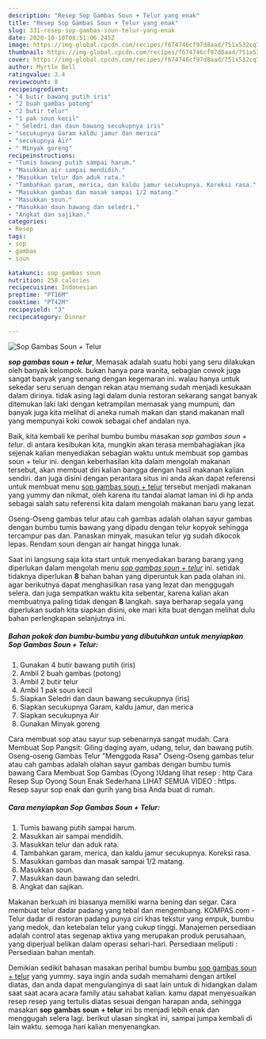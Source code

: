 ```yaml
---
description: "Resep Sop Gambas Soun + Telur yang enak"
title: "Resep Sop Gambas Soun + Telur yang enak"
slug: 331-resep-sop-gambas-soun-telur-yang-enak
date: 2020-10-10T08:51:06.245Z
image: https://img-global.cpcdn.com/recipes/f674746cf97d8aad/751x532cq70/sop-gambas-soun-telur-foto-resep-utama.jpg
thumbnail: https://img-global.cpcdn.com/recipes/f674746cf97d8aad/751x532cq70/sop-gambas-soun-telur-foto-resep-utama.jpg
cover: https://img-global.cpcdn.com/recipes/f674746cf97d8aad/751x532cq70/sop-gambas-soun-telur-foto-resep-utama.jpg
author: Myrtle Bell
ratingvalue: 3.4
reviewcount: 8
recipeingredient:
- "4 butir bawang putih iris"
- "2 buah gambas potong"
- "2 butir telur"
- "1 pak soun kecil"
- " Seledri dan daun bawang secukupnya iris"
- "secukupnya Garam kaldu jamur dan merica"
- "secukupnya Air"
- " Minyak goreng"
recipeinstructions:
- "Tumis bawang putih sampai harum."
- "Masukkan air sampai mendidih."
- "Masukkan telur dan aduk rata."
- "Tambahkan garam, merica, dan kaldu jamur secukupnya. Koreksi rasa."
- "Masukkan gambas dan masak sampai 1/2 matang."
- "Masukkan soun."
- "Masukkan daun bawang dan seledri."
- "Angkat dan sajikan."
categories:
- Resep
tags:
- sop
- gambas
- soun

katakunci: sop gambas soun 
nutrition: 258 calories
recipecuisine: Indonesian
preptime: "PT16M"
cooktime: "PT42M"
recipeyield: "3"
recipecategory: Dinner

---
```



![Sop Gambas Soun + Telur](https://img-global.cpcdn.com/recipes/f674746cf97d8aad/751x532cq70/sop-gambas-soun-telur-foto-resep-utama.jpg)

<b><i>sop gambas soun + telur</i></b>, Memasak adalah suatu hobi yang seru dilakukan oleh banyak kelompok. bukan hanya para wanita, sebagian cowok juga sangat banyak yang senang dengan kegemaran ini. walau hanya untuk sekedar seru seruan dengan rekan atau memang sudah menjadi kesukaan dalam dirinya. tidak asing lagi dalam dunia restoran sekarang sangat banyak ditemukan laki laki dengan ketrampilan memasak yang mumpuni, dan banyak juga kita melihat di aneka rumah makan dan stand makanan mall yang mempunyai koki cowok sebagai chef andalan nya.

Baik, kita kembali ke perihal bumbu bumbu masakan <i>sop gambas soun + telur</i>. di antara kesibukan kita, mungkin akan terasa membahagiakan jika sejenak kalian menyediakan sebagian waktu untuk membuat sop gambas soun + telur ini. dengan keberhasilan kita dalam mengolah makanan tersebut, akan membuat diri kalian bangga dengan hasil makanan kalian sendiri. dan juga disini dengan perantara situs ini anda akan dapat referensi untuk membuat menu <u>sop gambas soun + telur</u> tersebut menjadi makanan yang yummy dan nikmat, oleh karena itu tandai alamat laman ini di hp anda sebagai salah satu referensi kita dalam mengolah makanan baru yang lezat.

Oseng-Oseng gambas telur atau cah gambas adalah olahan sayur gambas dengan bumbu tumis bawang yang dipadu dengan telur kopyok sehingga tercampur pas dan. Panaskan minyak, masukan telur yg sudah dikocok lepas. Rendam soun dengan air hangat hingga lunak.


Saat ini langsung saja kita start untuk menyediakan barang barang yang diperlukan dalam mengolah menu <u><i>sop gambas soun + telur</i></u> ini. setidak tidaknya diperlukan <b>8</b> bahan bahan yang diperuntuk kan pada olahan ini. agar berikutnya dapat menghasilkan rasa yang lezat dan menggugah selera. dan juga sempatkan waktu kita sebentar, karena kalian akan membuatnya paling tidak dengan <b>8</b> langkah. saya berharap segala yang diperlukan sudah kita siapkan disini, oke mari kita buat dengan melihat dulu bahan perlengkapan selanjutnya ini.

<!--inarticleads1-->

##### Bahan pokok dan bumbu-bumbu yang dibutuhkan untuk menyiapkan Sop Gambas Soun + Telur:

1. Gunakan 4 butir bawang putih (iris)
1. Ambil 2 buah gambas (potong)
1. Ambil 2 butir telur
1. Ambil 1 pak soun kecil
1. Siapkan  Seledri dan daun bawang secukupnya (iris)
1. Siapkan secukupnya Garam, kaldu jamur, dan merica
1. Siapkan secukupnya Air
1. Gunakan  Minyak goreng


Cara membuat sop atau sayur sup sebenarnya sangat mudah. Cara Membuat Sop Pangsit: Giling daging ayam, udang, telur, dan bawang putih. Oseng-oseng Gambas Telur &#34;Menggoda Rasa&#34; Oseng-Oseng gambas telur atau cah gambas adalah olahan sayur gambas dengan bumbu tumis bawang Cara Membuat Sop Gambas (Oyong )Udang lihat resep : http Cara Resep Sup Oyong Soun Enak Sederhana LIHAT SEMUA VIDEO : https. Resep sayur sop enak dan gurih yang bisa Anda buat di rumah. 

<!--inarticleads2-->

##### Cara menyiapkan Sop Gambas Soun + Telur:

1. Tumis bawang putih sampai harum.
1. Masukkan air sampai mendidih.
1. Masukkan telur dan aduk rata.
1. Tambahkan garam, merica, dan kaldu jamur secukupnya. Koreksi rasa.
1. Masukkan gambas dan masak sampai 1/2 matang.
1. Masukkan soun.
1. Masukkan daun bawang dan seledri.
1. Angkat dan sajikan.


Makanan berkuah ini biasanya memiliki warna bening dan segar. Cara membuat telur dadar padang yang tebal dan mengembang. KOMPAS.com - Telur dadar di restoran padang punya ciri khas tekstur yang empuk, bumbu yang medok, dan ketebalan telur yang cukup tinggi. Manajemen persediaan adalah control atas segenap aktiva yang merupakan produk perusahaan, yang diperjual belikan dalam operasi sehari-hari. Persediaan meliputi : Persediaan bahan mentah. 

Demikian sedikit bahasan masakan perihal bumbu bumbu <u>sop gambas soun + telur</u> yang yummy. saya ingin anda sudah memahami dengan artikel diatas, dan anda dapat mengulanginya di saat lain untuk di hidangkan dalam saat saat acara acara family atau sahabat kalian. kamu dapat menyesuaikan resep resep yang tertulis diatas sesuai dengan harapan anda, sehingga masakan <b>sop gambas soun + telur</b> ini bs menjadi lebih enak dan menggugah selera lagi. berikut ulasan singkat ini, sampai jumpa kembali di lain waktu. semoga hari kalian menyenangkan.
